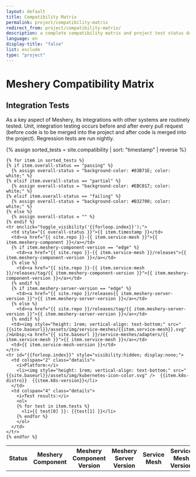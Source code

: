 ```yaml
---
layout: default
title: Compatibility Matrix
permalink: project/compatibility-matrix
redirect_from: project/compatibility-matrix/
description: a complete compatibility matrix and project test status dashboard.
language: en
display-title: "false"
list: exclude
type: "project"
---
```


# Meshery Compatibility Matrix

## Integration Tests

As a key aspect of Meshery, its integrations with other systems are routinely tested. Unit, integration testing occurs before and after every pull request (before code is to be merged into the project and after code is merged into the project). Regression tests are run nightly.

<script type="text/javascript">
<!--
    function toggle_visibility(id) {
       var e = document.getElementById(id);
       if(e.style.visibility == 'visible') {
          e.style.display = 'none';
          e.style.visibility = 'hidden';
      }
       else {
         
          e.style.display = 'table-row';
          e.style.visibility = 'visible';
          }
    }
//-->
</script>

<style>
  
  td:hover, tr:hover {
    background-color: #ccfff9;
   }
  td.details {
    background-color: #fafafa;
  }
</style>

{% assign sorted_tests = site.compatibility | sort: "timestamp" | reverse %}

<table>
  <th>Status</th>
  <th>Meshery Component</th>
  <th>Meshery Component Version</th>
  <th>Meshery Server Version</th>
  <th>Service Mesh</th>
  <th>Service Mesh Version</th>

    {% for item in sorted_tests %}
    {% if item.overall-status == "passing" %}
      {% assign overall-status = "background-color: #83B71E; color: white;" %}
    {% elsif item.overall-status == "partial" %}
      {% assign overall-status = "background-color: #EBC017; color: white;" %}
    {% elsif item.overall-status == "failing" %}
      {% assign overall-status = "background-color: #B32700; color: white;" %}
    {% else %}
      {% assign overall-status = "" %}
    {% endif %}
    <tr onclick="toggle_visibility('{{forloop.index}}');"> 
      <td style="{{ overall-status }}">{{ item.timestamp }}</td>
      <td><a href="{{ site.repo }}-{{ item.service-mesh }}">{{ item.meshery-component }}</a></td>
      {% if item.meshery-component-version == "edge" %}
        <td><a href="{{ site.repo }}-{{ item.service-mesh }}/releases">{{ item.meshery-component-version }}</a></td>
      {% else %}
        <td><a href="{{ site.repo }}-{{ item.service-mesh }}/releases/tag/{{ item.meshery-component-version }}">{{ item.meshery-component-version }}</a></td>
      {% endif %}
      {% if item.meshery-server-version == "edge" %}
        <td><a href="{{ site.repo }}/releases{{ item.meshery-server-version }}">{{ item.meshery-server-version }}</a></td>
      {% else %}
        <td><a href="{{ site.repo }}/releases/tag/{{ item.meshery-server-version }}">{{ item.meshery-server-version }}</a></td>
      {% endif %}
      <td><img style="height: 1rem; vertical-align: text-bottom;" src="{{site.baseurl}}/assets/img/service-meshes/{{item.service-mesh}}.svg" />&nbsp;<a href="{{ site.baseurl }}/service-meshes/adapters/{{ item.service-mesh }}">{{ item.service-mesh }}</a></td>
      <td>{{ item.service-mesh-version }}</td>
    </tr>
    <tr id="{{forloop.index}}" style="visibility:hidden; display:none;">
      <td colspan="2" class="details">
        <i>Platform:</i>
        <li><img style="height: 1rem; vertical-align: text-bottom;" src="{{site.baseurl}}/assets/img/kubernetes-icon-color.svg" />  {{item.k8s-distro}}  {{item.k8s-version}}</li>
      </td>
      <td colspan="4" class="details">
        <i>Test results:</i>
        <ol>
        {% for test in item.tests %}
          <li>{{ test[0] }}: {{test[1] }}</li>
        {% endfor %}      
        </ol>      
      </td>
    </tr>
    {% endfor %}

</table>
